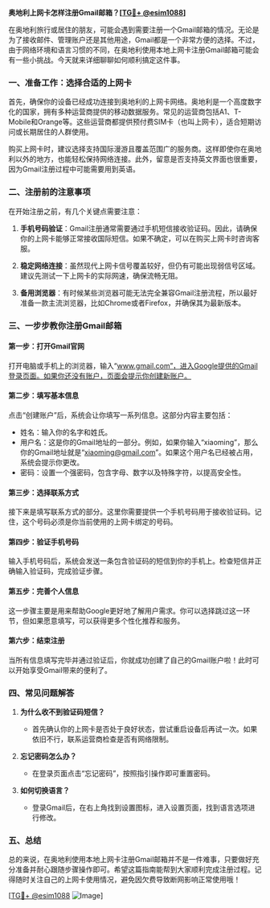 **奥地利上网卡怎样注册Gmail邮箱？[[TG💪+ @esim1088](https://t.me/s/esim1088)]**

在奥地利旅行或居住的朋友，可能会遇到需要注册一个Gmail邮箱的情况。无论是为了接收邮件、管理账户还是其他用途，Gmail都是一个非常方便的选择。不过，由于网络环境和语言习惯的不同，在奥地利使用本地上网卡注册Gmail邮箱可能会有一些小挑战。今天就来详细聊聊如何顺利搞定这件事。

### 一、准备工作：选择合适的上网卡

首先，确保你的设备已经成功连接到奥地利的上网卡网络。奥地利是一个高度数字化的国家，拥有多种运营商提供的移动数据服务。常见的运营商包括A1、T-Mobile和Orange等。这些运营商都提供预付费SIM卡（也叫上网卡），适合短期访问或长期居住的人群使用。

购买上网卡时，建议选择支持国际漫游且覆盖范围广的服务商。这样即使你在奥地利以外的地方，也能轻松保持网络连接。此外，留意是否支持英文界面也很重要，因为Gmail注册过程中可能需要用到英语。

### 二、注册前的注意事项

在开始注册之前，有几个关键点需要注意：

1. **手机号码验证**：Gmail注册通常需要通过手机短信接收验证码。因此，请确保你的上网卡能够正常接收国际短信。如果不确定，可以在购买上网卡时咨询客服。
   
2. **稳定网络连接**：虽然现代上网卡信号覆盖较好，但仍有可能出现弱信号区域。建议先测试一下上网卡的实际网速，确保流畅无阻。

3. **备用浏览器**：有时候某些浏览器可能无法完全兼容Gmail注册流程，所以最好准备一款主流浏览器，比如Chrome或者Firefox，并确保其为最新版本。

### 三、一步步教你注册Gmail邮箱

#### 第一步：打开Gmail官网

打开电脑或手机上的浏览器，输入“www.gmail.com”，进入Google提供的Gmail登录页面。如果你还没有账户，页面会提示你创建新账户。

#### 第二步：填写基本信息

点击“创建账户”后，系统会让你填写一系列信息。这部分内容主要包括：
- 姓名：输入你的名字和姓氏。
- 用户名：这是你的Gmail地址的一部分。例如，如果你输入“xiaoming”，那么你的Gmail地址就是“xiaoming@gmail.com”。如果这个用户名已经被占用，系统会提示你更改。
- 密码：设置一个强密码，包含字母、数字以及特殊字符，以提高安全性。

#### 第三步：选择联系方式

接下来是填写联系方式的部分。这里你需要提供一个手机号码用于接收验证码。记住，这个号码必须是你当前使用的上网卡绑定的号码。

#### 第四步：验证手机号码

输入手机号码后，系统会发送一条包含验证码的短信到你的手机上。检查短信并正确输入验证码，完成验证步骤。

#### 第五步：完善个人信息

这一步骤主要是用来帮助Google更好地了解用户需求。你可以选择跳过这一环节，但如果愿意填写，可以获得更多个性化推荐和服务。

#### 第六步：结束注册

当所有信息填写完毕并通过验证后，你就成功创建了自己的Gmail账户啦！此时可以开始享受Gmail带来的便利了。

### 四、常见问题解答

1. **为什么收不到验证码短信？**
   - 首先确认你的上网卡是否处于良好状态，尝试重启设备后再试一次。如果依旧不行，联系运营商检查是否有网络限制。

2. **忘记密码怎么办？**
   - 在登录页面点击“忘记密码”，按照指引操作即可重置密码。

3. **如何切换语言？**
   - 登录Gmail后，在右上角找到设置图标，进入设置页面，找到语言选项进行修改。

### 五、总结

总的来说，在奥地利使用本地上网卡注册Gmail邮箱并不是一件难事，只要做好充分准备并耐心跟随步骤操作即可。希望这篇指南能帮到大家顺利完成注册过程。记得随时关注自己的上网卡使用情况，避免因欠费导致断网影响正常使用哦！

[[TG💪+ @esim1088](https://t.me/s/esim1088) ![Image](https://i.postimg.cc/4NQfJmqS/Snipaste-2025-05-13-00-14-12.png)]
